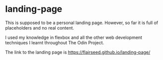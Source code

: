 # landing-page
This is supposed to be a personal landing page. However, so far it is full of placeholders and no real content.

I used my knowledge in flexbox and all the other web development techniques I learnt throughout The Odin Project.

The link to the landing page is https://flairseed.github.io/landing-page/

